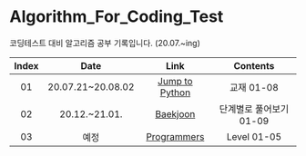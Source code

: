 # Algorithm_For_Coding_Test
코딩테스트 대비 알고리즘 공부 기록입니다. (20.07.~ing)


|       Index       | Date | Link | Contents |  
|:----------------:|:----------------------------------------:|:----------:|:----------:
| 01 | 20.07.21~20.08.02 | [Jump to Python](https://wikidocs.net/book/1) | 교재 01-08 |
| 02 | 20.12.~21.01. | [Baekjoon](https://www.acmicpc.net/) | 단계별로 풀어보기 01-09 |
| 03 | 예정 | [Programmers](https://programmers.co.kr/) | Level 01-05 |
